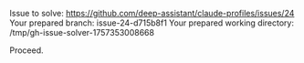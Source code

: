 Issue to solve: https://github.com/deep-assistant/claude-profiles/issues/24
Your prepared branch: issue-24-d715b8f1
Your prepared working directory: /tmp/gh-issue-solver-1757353008668

Proceed.